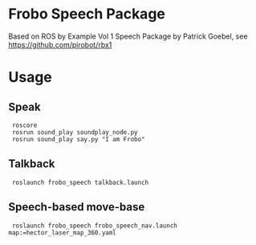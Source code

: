 # Frobo Speech Package

Based on  ROS by Example Vol 1 Speech Package by Patrick Goebel, see https://github.com/pirobot/rbx1

# Usage

## Speak

     roscore
     rosrun sound_play soundplay_node.py
     rosrun sound_play say.py "I am Frobo"

## Talkback

     roslaunch frobo_speech talkback.launch
     
## Speech-based move-base

     roslaunch frobo_speech frobo_speech_nav.launch map:=hector_laser_map_360.yaml
     
